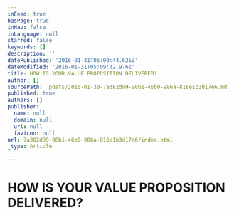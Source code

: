 ```yaml
---
inFeed: true
hasPage: true
inNav: false
inLanguage: null
starred: false
keywords: []
description: ''
datePublished: '2016-01-31T05:09:44.625Z'
dateModified: '2016-01-31T05:09:32.976Z'
title: HOW IS YOUR VALUE PROPOSITION DELIVERED?
author: []
sourcePath: _posts/2016-01-30-7a382d99-90b1-46b0-986a-816e1b3d17e6.md
published: true
authors: []
publisher:
  name: null
  domain: null
  url: null
  favicon: null
url: 7a382d99-90b1-46b0-986a-816e1b3d17e6/index.html
_type: Article

---
```

# HOW IS YOUR VALUE PROPOSITION DELIVERED?